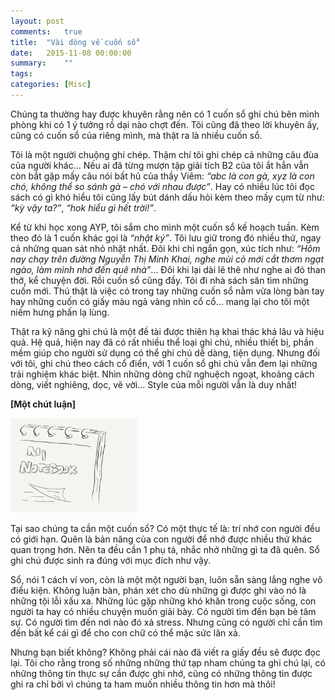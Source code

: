```yaml
---
layout: post
comments:   true
title:  "Vài dòng về cuốn sổ"
date:   2015-11-08 00:00:00
summary:    ""
tags:	
categories: [Misc]
---
```


Chúng ta thường hay được khuyên rằng nên có 1 cuốn sổ ghi chú bên mình phòng khi có 1 ý tưởng rồ dại nào chợt đến. Tôi cũng đã theo lời khuyên ấy, cũng có cuốn sổ của riêng mình, mà thật ra là nhiều cuốn sổ.

Tôi là một người chuộng ghi chép. Thậm chí tôi ghi chép cả những câu đùa của người khác... Nếu ai đã từng mượn tập giải tích B2 của tôi ắt hẳn vẫn còn bắt gặp mấy câu nói bất hủ của thầy Viêm: *“abc là con gà, xyz là con chó, không thể so sánh gà – chó với nhau được”*. Hay có nhiều lúc tôi đọc sách có gì khó hiểu tôi cũng lấy bút dánh dấu hỏi kèm theo mấy cụm từ như: *“kỳ vậy ta?”*, *“hok hiểu gì hết trời!”*.

Kể từ khi học xong AYP, tôi sắm cho mình một cuốn sổ kế hoạch tuần. Kèm theo đó là 1 cuốn khác gọi là *“nhật ký”*. Tôi lưu giữ trong đó nhiều thứ, ngay cả những quan sát nhỏ nhặt nhất. Đôi khi chỉ ngắn gọn, xúc tích như: *“Hôm nay chạy trên đường Nguyễn Thị Minh Khai, nghe mùi cỏ mới cắt thơm ngạt ngào, làm mình nhớ đến quê nhà”*... Đôi khi lại dài lê thê như nghe ai đó than thở, kể chuyện đời.
Rồi cuốn sổ cũng đầy. Tôi đi nhà sách săn tìm những cuốn mới. Thú thật là việc có trong tay những cuốn sổ nằm vừa lòng bàn tay hay những cuốn có giấy màu ngả vàng nhìn cổ cổ... mang lại cho tôi một niềm hưng phấn lạ lùng.

Thật ra kỹ năng ghi chú là một đề tài được thiên hạ khai thác khá lâu và hiệu quả. Hệ quả, hiện nay đã có rất nhiều thể loại ghi chú, nhiều thiết bị, phần mềm giúp cho người sử dụng có thể ghi chú dễ dàng, tiện dụng. Nhưng đối với tôi, ghi chú theo cách cổ điển, với 1 cuốn sổ ghi chú vẫn đem lại những trải nghiệm khác biệt. Nhìn những dòng chữ nghuệch ngoạt, khoảng cách dòng, viết nghiêng, dọc, vẽ vời... Style của mỗi người vẫn là duy nhất!

**[Một chút luận]**

<img class="content-img-left" src="/assets/misc/my_notebook.png" width="40%;">

Tại sao chúng ta cần một cuốn sổ?
Có một thực tế là: trí nhớ con người đều có giới hạn. Quên là bản năng của con người để nhớ được nhiều thứ khác quan trọng hơn. Nên ta đều cần 1 phụ tá, nhắc nhở những gì ta đã quên. Sổ ghi chú được sinh ra đúng với mục đích như vậy.

Sổ, nói 1 cách ví von, còn là một một người bạn, luôn sẵn sàng lắng nghe vô điểu kiện. Không luận bàn, phán xét cho dù những gì được ghi vào nó là những tội lỗi xấu xa. Những lúc gặp những khó khăn trong cuộc sống, con người ta hay có nhiều chuyện muốn giải bày. Có người tìm đến bạn bè tâm sự. Có người tìm đến nơi nào đó xả stress. Nhưng cũng có người chỉ cần tìm đến bất kể cái gì để cho con chữ có thể mặc sức lăn xả.

Nhưng bạn biết không? Không phải cái nào đã viết ra giấy đều sẽ được đọc lại. Tôi cho rằng trong số những những thứ tạp nham chúng ta ghi chú lại, có những thông tin thực sự cần được ghi nhớ, cũng có những thông tin được ghi ra chỉ bởi vì chúng ta ham muốn nhiều thông tin hơn mà thôi!

